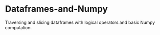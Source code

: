 # Dataframes-and-Numpy

Traversing and slicing dataframes with logical operators and basic Numpy computation.
